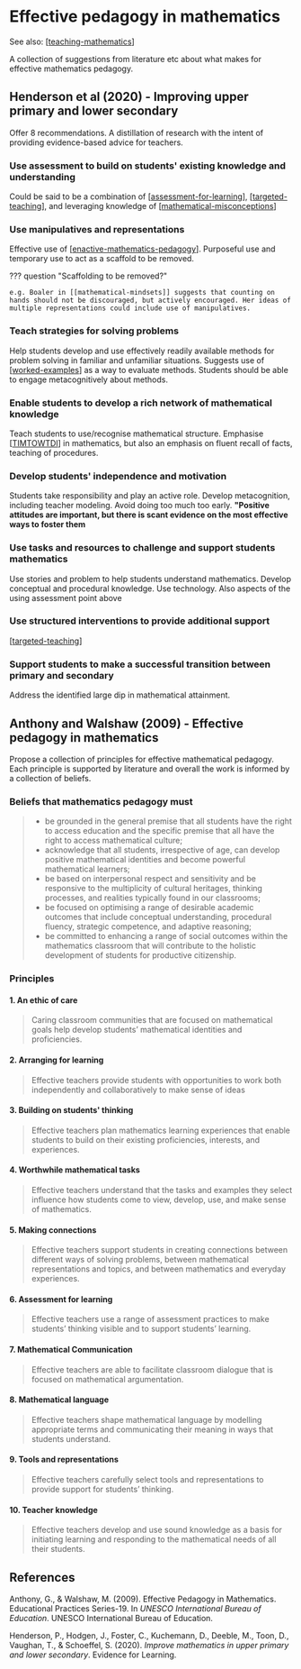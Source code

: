 # Effective pedagogy in mathematics

See also: [[teaching-mathematics]]

A collection of suggestions from literature etc about what makes for effective mathematics pedagogy.

## Henderson et al (2020) - Improving upper primary and lower secondary

Offer 8 recommendations. A distillation of research with the intent of providing evidence-based advice for teachers.

### Use assessment to build on students' existing knowledge and understanding

Could be said to be a combination of [[assessment-for-learning]], [[targeted-teaching]], and leveraging knowledge of [[mathematical-misconceptions]]

### Use manipulatives and representations

Effective use of [[enactive-mathematics-pedagogy]].  Purposeful use and temporary use to act as a scaffold to be removed.

??? question "Scaffolding to be removed?"

    e.g. Boaler in [[mathematical-mindsets]] suggests that counting on hands should not be discouraged, but actively encouraged. Her ideas of multiple representations could include use of manipulatives.

### Teach strategies for solving problems

Help students develop and use effectively readily available methods for problem solving in familiar and unfamiliar situations.  Suggests use of [[worked-examples]] as a way to evaluate methods.  Students should be able to engage metacognitively about methods.

### Enable students to develop a rich network of mathematical knowledge

Teach students to use/recognise mathematical structure. Emphasise [[TIMTOWTDI]] in mathematics, but also an emphasis on fluent recall of facts, teaching of procedures.

### Develop students' independence and motivation

Students take responsibility and play an active role. Develop metacognition, including teacher modeling. Avoid doing too much too early. **"Positive attitudes are important, but there is scant evidence on the most effective ways to foster them**

### Use tasks and resources to challenge and support students mathematics

Use stories and problem to help students understand mathematics. Develop conceptual and procedural knowledge. Use technology. Also aspects of the using assessment point above

### Use structured interventions to provide additional support

[[targeted-teaching]]

### Support students to make a successful transition between primary and secondary

Address the identified large dip in mathematical attainment.

## Anthony and Walshaw (2009) - Effective pedagogy in mathematics

Propose a collection of principles for effective mathematical pedagogy. Each principle is supported by literature and overall the work is informed by a collection of beliefs.

### Beliefs that mathematics pedagogy must

> - be grounded in the general premise that all students have the right to access education and the specific premise that all have the right to access mathematical culture; 
> - acknowledge that all students, irrespective of age, can develop positive mathematical identities and become powerful mathematical learners; 
> - be based on interpersonal respect and sensitivity and be responsive to the multiplicity of cultural heritages, thinking processes, and realities typically found in our classrooms; 
> - be focused on optimising a range of desirable academic outcomes that include conceptual understanding, procedural fluency, strategic competence, and adaptive reasoning; 
> - be committed to enhancing a range of social outcomes within the mathematics classroom that will contribute to the holistic development of students for productive citizenship.


### Principles

#### 1. An ethic of care

> Caring classroom communities that are focused on mathematical goals help develop students’ mathematical identities and proficiencies.

#### 2. Arranging for learning

> Effective teachers provide students with opportunities to work both independently and collaboratively to make sense of ideas

#### 3. Building on students' thinking

> Effective teachers plan mathematics learning experiences that enable students to build on their existing proficiencies, interests, and experiences.

#### 4. Worthwhile mathematical tasks

> Effective teachers understand that the tasks and examples they select influence how students come to view, develop, use, and make sense of mathematics.

#### 5. Making connections

> Effective teachers support students in creating connections between different ways of solving problems, between mathematical representations and topics, and between mathematics and everyday experiences.

#### 6. Assessment for learning

> Effective teachers use a range of assessment practices to make students’ thinking visible and to support students’ learning.

#### 7. Mathematical Communication

> Effective teachers are able to facilitate classroom dialogue that is focused on mathematical argumentation.

#### 8. Mathematical language

> Effective teachers shape mathematical language by modelling appropriate terms and communicating their meaning in ways that students understand.

#### 9. Tools and representations

> Effective teachers carefully select tools and representations to provide support for students’ thinking.

#### 10. Teacher knowledge

> Effective teachers develop and use sound knowledge as a basis for initiating learning and responding to the mathematical needs of all their students.

## References

Anthony, G., & Walshaw, M. (2009). Effective Pedagogy in Mathematics. Educational Practices Series-19. In *UNESCO International Bureau of Education*. UNESCO International Bureau of Education.

Henderson, P., Hodgen, J., Foster, C., Kuchemann, D., Deeble, M., Toon, D., Vaughan, T., & Schoeffel, S. (2020). *Improve mathematics in upper primary and lower secondary*. Evidence for Learning.

[//begin]: # "Autogenerated link references for markdown compatibility"
[teaching-mathematics]: teaching-mathematics "Teaching Mathematics"
[assessment-for-learning]: ../Assessment/assessment-for-learning "Assessment for learning"
[targeted-teaching]: ../Assessment/targeted-teaching "Targeted teaching"
[mathematical-misconceptions]: math-misconceptions/mathematical-misconceptions "Mathematical misconceptions and difficulties"
[enactive-mathematics-pedagogy]: enactive-mathematics-pedagogy "Enactive mathematics pedagogy"
[worked-examples]: ../worked-examples "Worked examples"
[TIMTOWTDI]: timtowtdi "There's more than one way to do it (TIMTOWTDI)"
[//end]: # "Autogenerated link references"